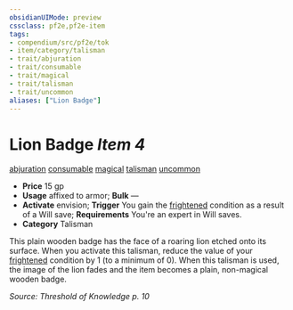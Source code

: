 ```yaml
---
obsidianUIMode: preview
cssclass: pf2e,pf2e-item
tags:
- compendium/src/pf2e/tok
- item/category/talisman
- trait/abjuration
- trait/consumable
- trait/magical
- trait/talisman
- trait/uncommon
aliases: ["Lion Badge"]
---
```

# Lion Badge *Item 4*  
[abjuration](rules/traits/abjuration.md)  [consumable](rules/traits/consumable.md)  [magical](rules/traits/magical.md)  [talisman](rules/traits/talisman.md)  [uncommon](rules/traits/uncommon.md)  

- **Price** 15 gp
- **Usage** affixed to armor; **Bulk** —
- **Activate** envision; **Trigger** You gain the [frightened](rules/conditions.md#Frightened) condition as a result of a Will save; **Requirements** You're an expert in Will saves.
- **Category** Talisman

This plain wooden badge has the face of a roaring lion etched onto its surface. When you activate this talisman, reduce the value of your [frightened](rules/conditions.md#Frightened) condition by 1 (to a minimum of 0). When this talisman is used, the image of the lion fades and the item becomes a plain, non-magical wooden badge.

*Source: Threshold of Knowledge p. 10*